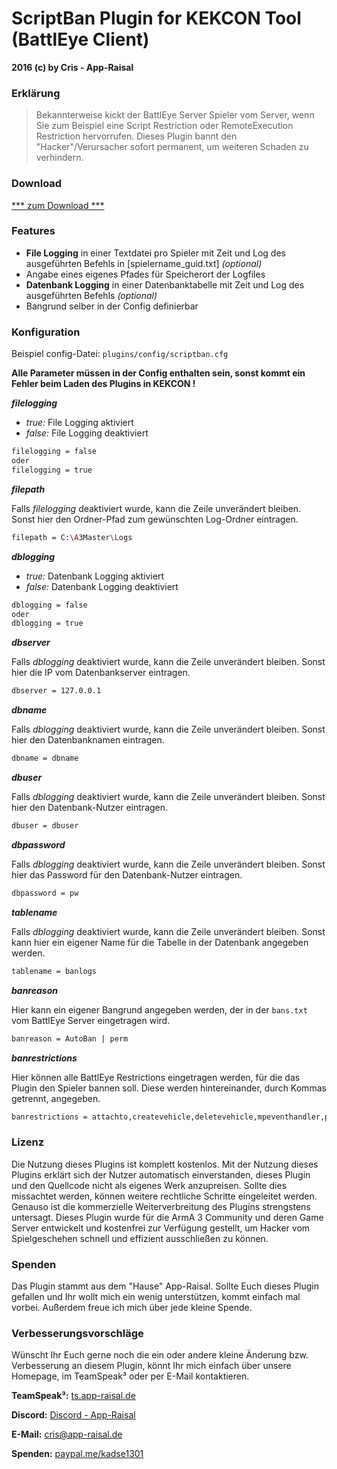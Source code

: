 # ScriptBan Plugin for KEKCON Tool (BattlEye Client)
**2016 (c) by Cris - App-Raisal**

### Erklärung
> Bekannterweise kickt der BattlEye Server Spieler vom Server, wenn Sie zum Beispiel eine Script Restriction oder RemoteExecution Restriction hervorrufen. Dieses Plugin bannt den "Hacker"/Verursacher sofort permanent, um weiteren Schaden zu verhindern.



### Download
[*** zum Download ***](https://github.com/kadse/ScriptBan/releases)


### Features
- **File Logging** in einer Textdatei pro Spieler mit Zeit und Log des ausgeführten Befehls in [spielername_guid.txt] *(optional)*
- Angabe eines eigenes Pfades für Speicherort der Logfiles
- **Datenbank Logging** in einer Datenbanktabelle mit Zeit und Log des ausgeführten Befehls *(optional)*
- Bangrund selber in der Config definierbar

### Konfiguration

Beispiel config-Datei: `plugins/config/scriptban.cfg`

**Alle Parameter müssen in der Config enthalten sein, sonst kommt ein Fehler beim Laden des Plugins in KEKCON !**


***filelogging***
- *true:* File Logging aktiviert
- *false:* File Logging deaktiviert
```sh
filelogging = false
oder
filelogging = true
```

***filepath***

Falls *filelogging* deaktiviert wurde, kann die Zeile unverändert bleiben.
Sonst hier den Ordner-Pfad zum gewünschten Log-Ordner eintragen.
```sh
filepath = C:\A3Master\Logs
```

***dblogging***
- *true:* Datenbank Logging aktiviert
- *false:* Datenbank Logging deaktiviert
```sh
dblogging = false
oder
dblogging = true
```

***dbserver***

Falls *dblogging* deaktiviert wurde, kann die Zeile unverändert bleiben.
Sonst hier die IP vom Datenbankserver eintragen.
```sh
dbserver = 127.0.0.1
```

***dbname***

Falls *dblogging* deaktiviert wurde, kann die Zeile unverändert bleiben.
Sonst hier den Datenbanknamen eintragen.
```sh
dbname = dbname
```

***dbuser***

Falls *dblogging* deaktiviert wurde, kann die Zeile unverändert bleiben.
Sonst hier den Datenbank-Nutzer eintragen.
```sh
dbuser = dbuser
```

***dbpassword***

Falls *dblogging* deaktiviert wurde, kann die Zeile unverändert bleiben.
Sonst hier das Password für den Datenbank-Nutzer eintragen.
```sh
dbpassword = pw
```

***tablename***

Falls *dblogging* deaktiviert wurde, kann die Zeile unverändert bleiben.
Sonst kann hier ein eigener Name für die Tabelle in der Datenbank angegeben werden.
```sh
tablename = banlogs
```

***banreason***

Hier kann ein eigener Bangrund angegeben werden, der in der `bans.txt` vom BattlEye Server eingetragen wird.
```sh
banreason = AutoBan | perm
```

***banrestrictions***

Hier können alle BattlEye Restrictions eingetragen werden, für die das Plugin den Spieler bannen soll.
Diese werden hintereinander, durch Kommas getrennt, angegeben.
```sh
banrestrictions = attachto,createvehicle,deletevehicle,mpeventhandler,publicvariable,remoteexec,script,setdamage,setvariable
```


### Lizenz

Die Nutzung dieses Plugins ist komplett kostenlos. Mit der Nutzung dieses Plugins erklärt sich der Nutzer automatisch einverstanden, dieses Plugin und den Quellcode nicht als eigenes Werk anzupreisen. Sollte dies missachtet werden, können weitere rechtliche Schritte eingeleitet werden. Genauso ist die kommerzielle Weiterverbreitung des Plugins strengstens untersagt. Dieses Plugin wurde für die ArmA 3 Community und deren Game Server entwickelt und kostenfrei zur Verfügung gestellt, um Hacker vom Spielgeschehen schnell und effizient ausschließen zu können.


### Spenden
Das Plugin stammt aus dem "Hause" App-Raisal. Sollte Euch dieses Plugin gefallen und Ihr wollt mich ein wenig unterstützen, kommt einfach mal vorbei. Außerdem freue ich mich über jede kleine Spende.


### Verbesserungsvorschläge
Wünscht Ihr Euch gerne noch die ein oder andere kleine Änderung bzw. Verbesserung an diesem Plugin, könnt Ihr mich einfach über unsere Homepage, im TeamSpeak³ oder per E-Mail kontaktieren.



**TeamSpeak³:** [ts.app-raisal.de](https://ts.app-raisal.de)

**Discord:** [Discord - App-Raisal](https://discord.gg/n36ycjh)

**E-Mail:** [cris@app-raisal.de](mailto:cris@app-raisal.de)

**Spenden:** [paypal.me/kadse1301](https://paypal.me/kadse1301)
